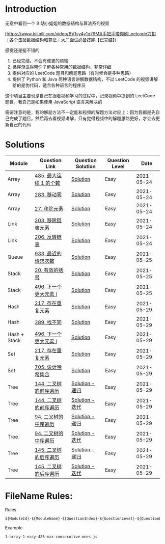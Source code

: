 # Introduction

无意中看到一个 B 站小姐姐的数据结构与算法系列视频

[https://www.bilibili.com/video/BV1sy4y1q79M](手把手带你刷Leetcode力扣｜各个击破数据结构和算法｜大厂面试必备技能【已完结】)

感觉还是挺不错的

1. 已经完结，不会有催更的烦恼
2. 循序渐进得带你了解各种常用的数据结构，非常详细
3. 提供对应的 LeetCode 题目和解题思路（有时候会是多种思路）
4. 提供了 Python 和 Java 两种语言讲解数据结构，不过 LeetCode 的视频讲解给的是伪代码，适合各种语言的程序员

这个项目主要也是自己在跟着视频学习的过程中，记录视频中提到的 LeetCode 题目，我自己是如果使用 JavaScript 语言来解决的

需要注意的是，我的解题方法不一定能和视频的解题方法对应上：因为我都是先自己完成了题目，然后再去看视频讲解，只有觉得视频中的解题思路更好，才会去更新自己的代码

# Solutions

| Module       | Question Link                                                                              | Question Solution                                                             | Question Level | Date       |
| ------------ | ------------------------------------------------------------------------------------------ | ----------------------------------------------------------------------------- | -------------- | ---------- |
| Array        | [485. 最大连续 1 的个数](https://leetcode-cn.com/problems/max-consecutive-ones/)           | [Solution](./solution/1-array-1-easy-485-max-consecutive-ones.js)             | Easy           | 2021-05-24 |
| Array        | [283. 移动零](https://leetcode-cn.com/problems/move-zeroes/)                               | [Solution](./solution/1-array-2-easy-283-move-zeroes.js)                      | Easy           | 2021-05-24 |
| Array        | [27. 移除元素](https://leetcode-cn.com/problems/remove-element/)                           | [Solution](./solution/1-array-3-easy-27-remove-element.js)                    | Easy           | 2021-05-24 |
| Link         | [203. 移除链表元素](https://leetcode-cn.com/problems/remove-linked-list-elements/)         | [Solution](./solution/2-link-1-easy-203-remove-linked-list-elements.js)       | Easy           | 2021-05-24 |
| Link         | [206. 反转链表](https://leetcode-cn.com/problems/reverse-linked-list/)                     | [Solution](./solution/2-link-2-easy-206-reverse-linked-list.js)               | Easy           | 2021-05-24 |
| Queue        | [933. 最近的请求次数](https://leetcode-cn.com/problems/number-of-recent-calls/)            | [Solution](./solution/3-queue-1-933-easy-number-of-recent-calls.js)           | Easy           | 2021-05-25 |
| Stack        | [20. 有效的括号](https://leetcode-cn.com/problems/valid-parentheses/)                      | [Solution](./solution/4-stack-1-20-easy-valid-parentheses.js)                 | Easy           | 2021-05-25 |
| Stack        | [496. 下一个更大元素 I](https://leetcode-cn.com/problems/next-greater-element-i/)          | [Solution](./solution/4-stack-2-496-easy-next-greater-element-i.js)           | Easy           | 2021-05-25 |
| Hash         | [217. 存在重复元素](https://leetcode-cn.com/problems/contains-duplicate/)                  | [Solution](./solution/5-hash-1-217-contains-duplicate.js)                     | Easy           | 2021-05-29 |
| Hash         | [389. 找不同](https://leetcode-cn.com/problems/find-the-difference/)                       | [Solution](./solution/5-hash-2-389-find-the-difference.js)                    | Easy           | 2021-05-29 |
| Hash + Stack | [496. 下一个更大元素 I](https://leetcode-cn.com/problems/next-greater-element-i/)          | [Solution](./solution/5-hash-3-496-easy-next-greater-element-i.js)            | Easy           | 2021-05-29 |
| Set          | [217. 存在重复元素](https://leetcode-cn.com/problems/contains-duplicate/)                  | [Solution](./solution/6-set-1-217-contains-duplicate.js)                      | Easy           | 2021-05-29 |
| Set          | [705. 设计哈希集合](https://leetcode-cn.com/problems/design-hashset/)                      | [Solution](./solution/6-set-2-705-design-hashset.js)                          | Easy           | 2021-05-29 |
| Tree         | [144. 二叉树的前序遍历](https://leetcode-cn.com/problems/binary-tree-preorder-traversal/)  | [Solution - 递归](./solution/7-tree-1-144-binary-tree-preorder-traversal.js)  | Easy           | 2021-05-29 |
| Tree         | [144. 二叉树的前序遍历](https://leetcode-cn.com/problems/binary-tree-preorder-traversal/)  | [Solution - 迭代](./solution/7-tree-2-144-binary-tree-preorder-traversal.js)  | Easy           | 2021-05-29 |
| Tree         | [94. 二叉树的中序遍历](https://leetcode-cn.com/problems/binary-tree-inorder-traversal/)    | [Solution - 递归](./solution/7-tree-3-94-binary-tree-inorder-traversal.js)    | Easy           | 2021-05-29 |
| Tree         | [94. 二叉树的中序遍历](https://leetcode-cn.com/problems/binary-tree-inorder-traversal/)    | [Solution - 迭代](./solution/7-tree-4-94-binary-tree-inorder-traversal.js)    | Easy           | 2021-05-29 |
| Tree         | [145. 二叉树的后序遍历](https://leetcode-cn.com/problems/binary-tree-postorder-traversal/) | [Solution - 递归](./solution/7-tree-5-145-binary-tree-postorder-traversal.js) | Easy           | 2021-05-29 |
| Tree         | [145. 二叉树的后序遍历](https://leetcode-cn.com/problems/binary-tree-postorder-traversal/) | [Solution - 迭代](./solution/7-tree-6-145-binary-tree-postorder-traversal.js) | Easy           | 2021-05-29 |

# FileName Rules:

Rules

```
${ModuleId}-${ModuleName}-${QuestionIndex}-${QuestionLevel}-${QuestionLeetCodeId}-${QuestionLeetCodeName}
```

Example

```
1-array-1-easy-485-max-consecutive-ones.js
```
